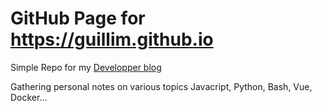 # GitHub Page for https://guillim.github.io

Simple Repo for my [Developper blog](https://guillim.github.io)  

Gathering personal notes on various topics Javacript, Python, Bash, Vue, Docker...
